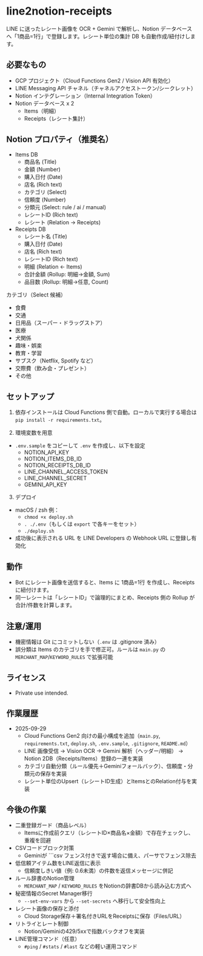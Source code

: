 # line2notion-receipts

LINE に送ったレシート画像を OCR + Gemini で解析し、Notion データベースへ「1商品=1行」で登録します。レシート単位の集計 DB も自動作成/紐付けします。

## 必要なもの
- GCP プロジェクト（Cloud Functions Gen2 / Vision API 有効化）
- LINE Messaging API チャネル（チャネルアクセストークン/シークレット）
- Notion インテグレーション（Internal Integration Token）
- Notion データベース x 2
  - Items（明細）
  - Receipts（レシート集計）

## Notion プロパティ（推奨名）
- Items DB
  - 商品名 (Title)
  - 金額 (Number)
  - 購入日付 (Date)
  - 店名 (Rich text)
  - カテゴリ (Select)
  - 信頼度 (Number)
  - 分類元 (Select: rule / ai / manual)
  - レシートID (Rich text)
  - レシート (Relation → Receipts)
- Receipts DB
  - レシート名 (Title)
  - 購入日付 (Date)
  - 店名 (Rich text)
  - レシートID (Rich text)
  - 明細 (Relation ← Items)
  - 合計金額 (Rollup: 明細→金額, Sum)
  - 品目数 (Rollup: 明細→任意, Count)

カテゴリ（Select 候補）
- 食費
- 交通
- 日用品（スーパー・ドラッグストア）
- 医療
- 犬関係
- 趣味・娯楽
- 教育・学習
- サブスク（Netflix, Spotify など）
- 交際費（飲み会・プレゼント）
- その他

## セットアップ
1) 依存インストールは Cloud Functions 側で自動。ローカルで実行する場合は `pip install -r requirements.txt`。

2) 環境変数を用意
- `.env.sample` をコピーして `.env` を作成し、以下を設定
  - NOTION_API_KEY
  - NOTION_ITEMS_DB_ID
  - NOTION_RECEIPTS_DB_ID
  - LINE_CHANNEL_ACCESS_TOKEN
  - LINE_CHANNEL_SECRET
  - GEMINI_API_KEY

3) デプロイ
- macOS / zsh 例：
  - `chmod +x deploy.sh`
  - `. ./.env`（もしくは `export` で各キーをセット）
  - `./deploy.sh`
- 成功後に表示される URL を LINE Developers の Webhook URL に登録し有効化

## 動作
- Bot にレシート画像を送信すると、Items に 1商品=1行 を作成し、Receipts に紐付けます。
- 同一レシートは「レシートID」で論理的にまとめ、Receipts 側の Rollup が合計/件数を計算します。

## 注意/運用
- 機密情報は Git にコミットしない（`.env` は .gitignore 済み）
- 誤分類は Items のカテゴリを手で修正可。ルールは `main.py` の `MERCHANT_MAP`/`KEYWORD_RULES` で拡張可能

## ライセンス
- Private use intended.

## 作業履歴
- 2025-09-29
  - Cloud Functions Gen2 向けの最小構成を追加（`main.py`, `requirements.txt`, `deploy.sh`, `.env.sample`, `.gitignore`, `README.md`）
  - LINE 画像受信 → Vision OCR → Gemini 解析（ヘッダー/明細） → Notion 2DB（Receipts/Items）登録の一連を実装
  - カテゴリ自動分類（ルール優先＋Geminiフォールバック）、信頼度・分類元の保存を実装
  - レシート単位のUpsert（レシートID生成）とItemsとのRelation付与を実装

## 今後の作業
- 二重登録ガード（商品レベル）
  - Itemsに作成前クエリ（レシートID×商品名×金額）で存在チェックし、重複を回避
- CSVコードブロック対策
  - Geminiが ```csv フェンス付きで返す場合に備え、パーサでフェンス除去
- 低信頼アイテム数をLINE返信に表示
  - 信頼度しきい値（例: 0.6未満）の件数を返信メッセージに併記
- ルール辞書のNotion管理
  - `MERCHANT_MAP` / `KEYWORD_RULES` をNotionの辞書DBから読み込む方式へ
- 秘密情報のSecret Manager移行
  - `--set-env-vars` から `--set-secrets` へ移行して安全性向上
- レシート画像の保存と添付
  - Cloud Storage保存＋署名付きURLをReceiptsに保存（Files/URL）
- リトライとレート制御
  - Notion/Geminiの429/5xxで指数バックオフを実装
- LINE管理コマンド（任意）
  - `#ping` / `#stats` / `#last` などの軽い運用コマンド
